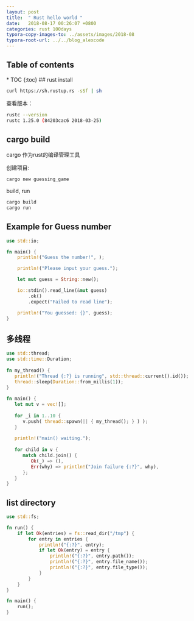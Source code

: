 ```yaml
---
layout: post
title:  " Rust hello world "
date:   2018-08-17 00:26:07 +0800
categories: rust 100days
typora-copy-images-to: ../assets/images/2018-08
typora-root-url: ../../blog_alexcode
---
```

<h2>Table of contents</h2>
* TOC
{:toc}
## rust install



```bash
curl https://sh.rustup.rs -sSf | sh
```





查看版本：

```bash
rustc --version
rustc 1.25.0 (84203cac6 2018-03-25)
```



## cargo build



cargo 作为rust的编译管理工具



创建项目: 

```bash
cargo new guessing_game
```





build, run

```bash
cargo build
cargo run
```





## Example for Guess number



```rust
use std::io;

fn main() {
    println!("Guess the number!", );

    println!("Please input your guess.");

    let mut guess = String::new();

    io::stdin().read_line(&mut guess)
        .ok()
        .expect("Failed to read line");

    println!("You guessed: {}", guess);
}
```



## 多线程

```rust
use std::thread;
use std::time::Duration;
 
fn my_thread() {
   println!("Thread {:?} is running", std::thread::current().id());
   thread::sleep(Duration::from_millis(1));
}
 
fn main() {
   let mut v = vec![];
 
   for _i in 1..10 {
      v.push( thread::spawn(|| { my_thread(); } ) );
   }
 
   println!("main() waiting.");
 
   for child in v {
      match child.join() {
         Ok(_) => (),
         Err(why) => println!("Join failure {:?}", why),
      };
   }
}
```





## list directory

```rust
use std::fs;

fn run() {
    if let Ok(entries) = fs::read_dir("/tmp") {
        for entry in entries {
            println!("{:?}", entry);
            if let Ok(entry) = entry {
                println!("{:?}", entry.path());
                println!("{:?}", entry.file_name());
                println!("{:?}", entry.file_type());
            }
        }
    }
}

fn main() {
    run();
}
```

